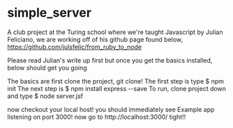 # simple_server

A club project at the Turing school where we're taught Javascript by Julian Feliciano, we are working off of his github page found below,
https://github.com/julsfelic/from_ruby_to_node

Please read Julian's write up first but once you get the basics installed, below should get you going

The basics are first clone the project, git clone!
The first step is type $ npm init
The next step is $ npm install express --save
To run, clone project down and type $ node server.jsf

now checkout your local host! you should immediately see Example app listening on port 3000!
now go to http://localhost:3000/
tight!!
